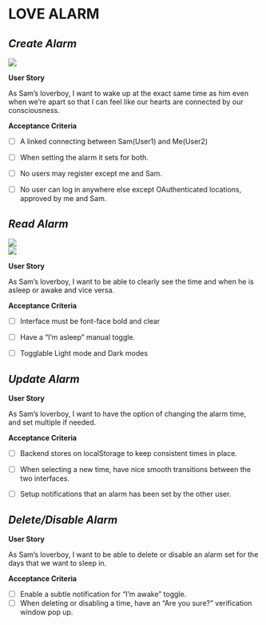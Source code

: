 # LOVE ALARM


## ***Create Alarm***

<img src=https://i.imgur.com/z0mz1OM.gif>

**User Story**

As Sam’s loverboy, I want to wake up at the exact same time as him even when we’re apart so that I can feel like our hearts are connected by our consciousness.

**Acceptance Criteria**
- [ ] A linked connecting between Sam(User1) and Me(User2)
- [ ] When setting the alarm it sets for both. 
- [ ] No users may register except me and Sam.
- [ ] No user can log in anywhere else except OAuthenticated locations, approved by me and Sam.



## ***Read Alarm***

<img src=https://i.imgur.com/ijFmc3Z.gif>
<br>
<img src=https://i.imgur.com/6S9v6bx.gif>

**User Story**

As Sam’s loverboy, I want to be able to clearly see the time and when he is asleep or awake and vice versa. 

**Acceptance Criteria**
- [ ] Interface must be font-face bold and clear
- [ ] Have a “I’m asleep” manual toggle.
- [ ] Togglable Light mode and Dark modes



## ***Update Alarm***

**User Story**

As Sam’s loverboy, I want to have the option of changing the alarm time, and set multiple if needed. 

**Acceptance Criteria**
- [ ] Backend stores on localStorage to keep consistent times in place.
- [ ] When selecting a new time, have nice smooth transitions between the two interfaces.
- [ ] Setup notifications that an alarm has been set by the other user.



## ***Delete/Disable Alarm***

**User Story**

As Sam’s loverboy, I want to be able to delete or disable an alarm set for the days that we want to sleep in.

**Acceptance Criteria**
- [ ] Enable a subtle notification for “I’m awake” toggle.
- [ ] When deleting or disabling a time, have an “Are you sure?” verification window pop up.
